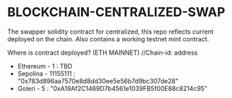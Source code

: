 # BLOCKCHAIN-CENTRALIZED-SWAP
The swapper solidity contract for centralized, this repo reflects current deployed on the chain.
Also contains a working testnet mint contract.

Where is contract deployed? (ETH MAINNET)
//Chain-id: address
- Ethereum - 1 : TBD
- Sepolina - 11155111 : "0x783d896aa7570e8d8dd30ee5e56b7d9bc307de28"
- Goleri - 5 : "0xA19Af2C1469D7b4561e1039FB5f00E88c8214c95"
